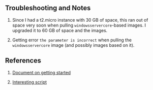 

## Troubleshooting and Notes

1. Since I had a t2.micro instance with 30 GB of space, this ran out of space very soon when pulling `windowsservercore`-based images. I upgraded it to 60 GB of space and the images.

2. Getting error `the parameter is incorrect` when pulling the `windowsservercore` image (and possibly images based on it).

## References

1. [Document on getting started](https://docs.microsoft.com/en-us/virtualization/windowscontainers/quick-start/quick-start-windows-server)

2. [Interesting script](https://github.com/StefanScherer/docker-windows-box/blob/master/windows10/scripts/install-docker.ps1)
